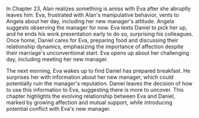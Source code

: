 In Chapter 23, Alan realizes something is amiss with Eva after she abruptly leaves him. Eva, frustrated with Alan's manipulative behavior, vents to Angela about her day, including her new manager's attitude. Angela suggests observing the manager for now. Eva texts Daniel to pick her up, and he ends his work presentation early to do so, surprising his colleagues. Once home, Daniel cares for Eva, preparing food and discussing their relationship dynamics, emphasizing the importance of affection despite their marriage's unconventional start. Eva opens up about her challenging day, including meeting her new manager.

The next morning, Eva wakes up to find Daniel has prepared breakfast. He surprises her with information about her new manager, which could potentially ruin the manager's reputation. Daniel leaves the decision of how to use this information to Eva, suggesting there is more to uncover. This chapter highlights the evolving relationship between Eva and Daniel, marked by growing affection and mutual support, while introducing potential conflict with Eva's new manager.